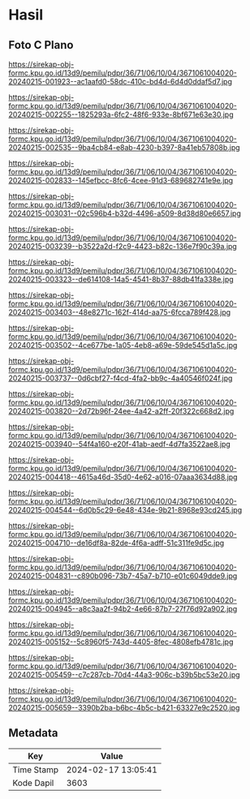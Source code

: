 # Hasil

## Foto C Plano

https://sirekap-obj-formc.kpu.go.id/13d9/pemilu/pdpr/36/71/06/10/04/3671061004020-20240215-001923--ac1aafd0-58dc-410c-bd4d-6d4d0ddaf5d7.jpg

https://sirekap-obj-formc.kpu.go.id/13d9/pemilu/pdpr/36/71/06/10/04/3671061004020-20240215-002255--1825293a-6fc2-48f6-933e-8bf671e63e30.jpg

https://sirekap-obj-formc.kpu.go.id/13d9/pemilu/pdpr/36/71/06/10/04/3671061004020-20240215-002535--9ba4cb84-e8ab-4230-b397-8a41eb57808b.jpg

https://sirekap-obj-formc.kpu.go.id/13d9/pemilu/pdpr/36/71/06/10/04/3671061004020-20240215-002833--145efbcc-8fc6-4cee-91d3-689682741e9e.jpg

https://sirekap-obj-formc.kpu.go.id/13d9/pemilu/pdpr/36/71/06/10/04/3671061004020-20240215-003031--02c596b4-b32d-4496-a509-8d38d80e6657.jpg

https://sirekap-obj-formc.kpu.go.id/13d9/pemilu/pdpr/36/71/06/10/04/3671061004020-20240215-003239--b3522a2d-f2c9-4423-b82c-136e7f90c39a.jpg

https://sirekap-obj-formc.kpu.go.id/13d9/pemilu/pdpr/36/71/06/10/04/3671061004020-20240215-003323--de614108-14a5-4541-8b37-88db41fa338e.jpg

https://sirekap-obj-formc.kpu.go.id/13d9/pemilu/pdpr/36/71/06/10/04/3671061004020-20240215-003403--48e8271c-162f-414d-aa75-6fcca789f428.jpg

https://sirekap-obj-formc.kpu.go.id/13d9/pemilu/pdpr/36/71/06/10/04/3671061004020-20240215-003502--4ce677be-1a05-4eb8-a69e-59de545d1a5c.jpg

https://sirekap-obj-formc.kpu.go.id/13d9/pemilu/pdpr/36/71/06/10/04/3671061004020-20240215-003737--0d6cbf27-f4cd-4fa2-bb9c-4a40546f024f.jpg

https://sirekap-obj-formc.kpu.go.id/13d9/pemilu/pdpr/36/71/06/10/04/3671061004020-20240215-003820--2d72b96f-24ee-4a42-a2ff-20f322c668d2.jpg

https://sirekap-obj-formc.kpu.go.id/13d9/pemilu/pdpr/36/71/06/10/04/3671061004020-20240215-003940--54f4a160-e20f-41ab-aedf-4d7fa3522ae8.jpg

https://sirekap-obj-formc.kpu.go.id/13d9/pemilu/pdpr/36/71/06/10/04/3671061004020-20240215-004418--4615a46d-35d0-4e62-a016-07aaa3634d88.jpg

https://sirekap-obj-formc.kpu.go.id/13d9/pemilu/pdpr/36/71/06/10/04/3671061004020-20240215-004544--6d0b5c29-6e48-434e-9b21-8968e93cd245.jpg

https://sirekap-obj-formc.kpu.go.id/13d9/pemilu/pdpr/36/71/06/10/04/3671061004020-20240215-004710--de16df8a-82de-4f6a-adff-51c311fe9d5c.jpg

https://sirekap-obj-formc.kpu.go.id/13d9/pemilu/pdpr/36/71/06/10/04/3671061004020-20240215-004831--c890b096-73b7-45a7-b710-e01c6049dde9.jpg

https://sirekap-obj-formc.kpu.go.id/13d9/pemilu/pdpr/36/71/06/10/04/3671061004020-20240215-004945--a8c3aa2f-94b2-4e66-87b7-27f76d92a902.jpg

https://sirekap-obj-formc.kpu.go.id/13d9/pemilu/pdpr/36/71/06/10/04/3671061004020-20240215-005152--5c8960f5-743d-4405-8fec-4808efb4781c.jpg

https://sirekap-obj-formc.kpu.go.id/13d9/pemilu/pdpr/36/71/06/10/04/3671061004020-20240215-005459--c7c287cb-70d4-44a3-906c-b39b5bc53e20.jpg

https://sirekap-obj-formc.kpu.go.id/13d9/pemilu/pdpr/36/71/06/10/04/3671061004020-20240215-005659--3390b2ba-b6bc-4b5c-b421-63327e9c2520.jpg


## Metadata

| Key        | Value               |
| ---------- | ------------------- |
| Time Stamp | 2024-02-17 13:05:41 |
| Kode Dapil | 3603                |



